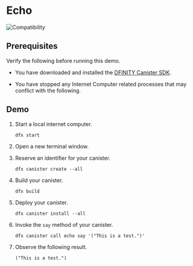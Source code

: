 # Echo

![Compatibility](https://img.shields.io/badge/compatibility-0.6.20-blue)

## Prerequisites

Verify the following before running this demo.

*  You have downloaded and installed the [DFINITY Canister
   SDK](https://sdk.dfinity.org).

*  You have stopped any Internet Computer related processes that may conflict
   with the following.

## Demo

1. Start a local internet computer.

   ```text
   dfx start
   ```

1. Open a new terminal window.

1. Reserve an identifier for your canister.

   ```text
   dfx canister create --all
   ```

1. Build your canister.

   ```text
   dfx build
   ```

1. Deploy your canister.

   ```text
   dfx canister install --all
   ```

1. Invoke the `say` method of your canister.

   ```
   dfx canister call echo say '("This is a test.")'
   ```

1. Observe the following result.

   ```
   ("This is a test.")
   ```
